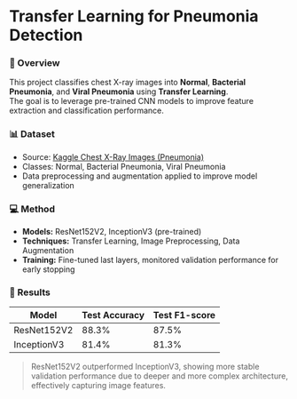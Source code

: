 # Transfer Learning for Pneumonia Detection

### 🧠 Overview
This project classifies chest X-ray images into **Normal**, **Bacterial Pneumonia**, and **Viral Pneumonia** using **Transfer Learning**.  
The goal is to leverage pre-trained CNN models to improve feature extraction and classification performance.

### 📊 Dataset
- Source: [Kaggle Chest X-Ray Images (Pneumonia)](https://www.kaggle.com/paultimothymooney/chest-xray-pneumonia)
- Classes: Normal, Bacterial Pneumonia, Viral Pneumonia
- Data preprocessing and augmentation applied to improve model generalization

### 💻 Method
- **Models:** ResNet152V2, InceptionV3 (pre-trained)
- **Techniques:** Transfer Learning, Image Preprocessing, Data Augmentation
- **Training:** Fine-tuned last layers, monitored validation performance for early stopping

### 🚀 Results
| Model       | Test Accuracy | Test F1-score |
|------------|---------------|---------------|
| ResNet152V2 | 88.3%        | 87.5%         |
| InceptionV3 | 81.4%        | 81.3%         |

> ResNet152V2 outperformed InceptionV3, showing more stable validation performance due to deeper and more complex architecture, effectively capturing image features.

